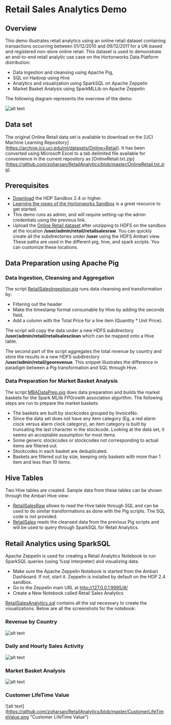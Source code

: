 # Retail Sales Analytics Demo
## Overview
This demo illustrates retail analytics using an online retail dataset containing transactions occurring between 01/12/2010 and 09/12/2011 for a UK-based and registered non-store online retail. This dataset is used to demonstrate an end-to-end retail analytic use case on the Hortonworks Data Platform distribution:

* Data ingestion and cleansing using Apache Pig, 
* SQL on Hadoop using Hive
* Analytics and visualization using SparkSQL on Apache Zeppelin
* Market Basket Analysis using SparkMLLib on Apache Zeppelin

The following diagram represents the overview of the demo:

![alt text](https://github.com/zoharsan/RetailAnalytics/blob/master/RetailAnalyticsOverview.jpg "Retail Analytics Demo Overview")

## Data set

The original Online Retail data set is available to download on the [UCI Machine Learning Repository] (https://archive.ics.uci.edu/ml/datasets/Online+Retail). It has been converted using Microsoft Excel to a tab delimited file available for convenience in the current repository as [OnlineRetail.txt.zip] (https://github.com/zoharsan/RetailAnalytics/blob/master/OnlineRetail.txt.zip).

## Prerequisites

* [Download](http://hortonworks.com/downloads/#sandbox) the HDP Sandbox 2.4 or higher.
* [Learning the ropes of the Hortonworks Sandbox](http://hortonworks.com/hadoop-tutorial/learning-the-ropes-of-the-hortonworks-sandbox/) is a great resource to get started.
* This demo runs as admin, and will require setting-up the admin credentials using the previous link. 
* Upload the [Online Retail dataset](https://github.com/zoharsan/RetailAnalytics/blob/master/OnlineRetail.txt.zip) after unzipping to HDFS on the sandbox at the location **/user/admin/retail/retailsalesraw**. You can quickly create all the subdirectories under **/user** using the HDFS Ambari view. These paths are used in the different pig, hive, and spark scripts. You can customize these locations.

## Data Preparation using Apache Pig

### Data Ingestion, Cleansing and Aggregation

The script [RetailSalesIngestion.pig](https://github.com/zoharsan/RetailAnalytics/blob/master/RetailSalesIngestion.pig) runs data cleansing and transformation by:
* Filtering out the header
* Make the timestamp format consumable by Hive by adding the seconds field.
* Add a column with the Total Price for a line item (Quantity * Unit Price).

The script will copy the data under a new HDFS subdirectory **/user/admin/retail/retailsalesclean** which can be mapped onto a Hive table.

The second part of the script aggregates the total revenue by country and store the results in a new HDFS subdirectory **/user/admin/retail/georevenue**. This snippet illustrates the difference in paradigm between a Pig transformation and SQL through Hive.


### Data Preparation for Market Basket Analysis

The script [MBADataPrep.pig](https://github.com/zoharsan/RetailAnalytics/blob/master/MBADataPrep.pig) does data preparation and builds the market baskets for the Spark MLlib FPGrowth association algorithm. The following steps are run to prepare the market baskets:

* The baskets are built by stockcodes grouped by InvoiceNo.
* Since the data set does not have any item category (Eg, a red alarm clock versus alarm clock category), an item category is built by truncating the last character in the stockcode. Looking at the data set, it seems an acceptable assumption for most items.
* Some generic stockcodes or stockcodes not corresponding to actual items are filtered out.
* Stockcodes in each basket are deduplicated.
* Baskets are filtered out by size, keeping only baskets with more than 1 item and less than 10 items.

## Hive Tables

Two Hive tables are created. Sample data from these tables can be shown through the Ambari Hive view:

- [RetailSalesRaw](https://github.com/zoharsan/RetailAnalytics/blob/master/RetailSalesRaw.ddl) allows to read the Hive table through SQL and can be used to do similar transformations as done with the Pig scripts. The SQL code is not provided.
- [RetailSales](https://github.com/zoharsan/RetailAnalytics/blob/master/RetailSales.ddl) reads the cleansed data from the previous Pig scripts and will be used to query through SparkSQL for Retail Analytics.

## Retail Analytics using SparkSQL

Apache Zeppelin is used for creating a Retail Analytics Notebook to run SparkSQL queries (using %sql interpreter) and visualizing data. 
* Make sure the Apache Zeppelin Notebook is started from the Ambari Dashboard. If not, start it. Zeppelin is installed by default on the HDP 2.4 sandbox.
* Go to the Zeppelin main URL at http://127.0.0.1:9995/#/
* Create a New Notebook called Retail Sales Analytics

[RetailSalesAnalytics.sql](https://github.com/zoharsan/RetailAnalytics/blob/master/RetailAnalytics.sql) contains all the sql necessary to create the visualizations. Below are all the screenshots for the notebook:

### Revenue by Country

![alt text](https://github.com/zoharsan/RetailAnalytics/blob/master/RevenueByCountry.png "Revenue By Country")

### Daily and Hourly Sales Activity

![alt text](https://github.com/zoharsan/RetailAnalytics/blob/master/DailyHourlySalesActivity.png "Daily and Hourly Sales Activity")

### Market Basket Analysis

![alt text](https://github.com/zoharsan/RetailAnalytics/blob/master/MarketBasketAnalysis.png "Market Basket Analysis")

### Customer LifeTime Value

![alt text] (https://github.com/zoharsan/RetailAnalytics/blob/master/CustomerLifeTimeValue.png "Customer LifeTime Value")




